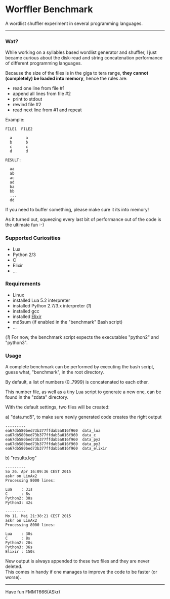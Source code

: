 
Worffler Benchmark
==================

A wordlist shuffler experiment in several programming languages.  

---

### Wat?

While working on a syllables based wordlist generator and shuffler,
I just became curious about the disk-read and string concatenation performance
of different programming languages.

Because the size of the files is in the giga to tera range,
**they cannot (completely) be loaded into memory**, hence the rules are:

  - read one line from file #1
  - append all lines from file #2
  - print to stdout
  - rewind file #2
  - read next line from #1 and repeat
  
Example:

    FILE1  FILE2
  
      a      a
      b      b
      c      c
      d      d
    
    RESULT:
  
      aa
      ab
      ac
      ad
      ba
      bb
      ...
      dd


If you need to buffer something, please make sure it its into memory!

As it turned out, squeezing every last bit of performance out of the code is
the ultimate fun :-)


### Supported Curiosities

 - Lua
 - Python 2/3
 - C
 - Elixir
 - ...


### Requirements

 - Linux
 - installed Lua 5.2 interpreter
 - installed Python 2.7/3.x interpreter (*1*)
 - installed gcc
 - installed [Elixir](http://elixir-lang.org)
 - md5sum (if enabled in the "benchmark" Bash script)
 - ...

 (*1*) For now, the benchmark script expects the executables "python2" and "python3".
 
 
### Usage

 A complete benchmark can be performed by executing the bash script,
 guess what, "benchmark", in the root directory.

 By default, a list of numbers (0..7999) is concatenated to each other.
 
 This number file, as well as a tiny Lua script to generate a new one,
 can be found in the "zdata" directory.

 With the default settings, two files will be created:
 
 a) "data.md5", to make sure newly generated code creates the right output
 
     
    ---------
    ea67db580bed73b377ffdab5a016f960  data_lua
    ea67db580bed73b377ffdab5a016f960  data_c
    ea67db580bed73b377ffdab5a016f960  data_py2
    ea67db580bed73b377ffdab5a016f960  data_py3
    ea67db580bed73b377ffdab5a016f960  data_elixir


 b) "results.log"
 
    
    ---------
    So 26. Apr 16:09:36 CEST 2015
    askr on LinAx2
    Processing 8000 lines:
    
    Lua    : 31s
    C      : 8s
    Python2: 30s
    Python3: 42s
    
    ---------
    Mo 11. Mai 21:38:21 CEST 2015
    askr on LinAx2
    Processing 8000 lines:
    
    Lua    : 30s
    C      : 8s
    Python2: 20s
    Python3: 36s
    Elixir : 150s


  New output is always appended to these two files and they are never deleted.  
  This comes in handy if one manages to improve the code to be faster (or worse).


---
Have fun
FMMT666(ASkr)
